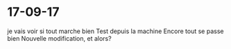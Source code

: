 # 17-09-17
je vais voir si tout marche bien
Test depuis la machine
Encore
tout se passe bien
Nouvelle modification, et alors?
